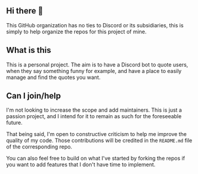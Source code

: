 ## Hi there 👋

This GitHub organization has no ties to Discord or its subsidiaries, this is simply to help organize the repos for this project of mine.

## What is this

This is a personal project. The aim is to have a Discord bot to quote users, when they say something funny for example, and have a place to easily manage and find the quotes you want.

## Can I join/help

I'm not looking to increase the scope and add maintainers.
This is just a passion project, and I intend for it to remain as such for the foreseeable future.

That being said, I'm open to constructive criticism to help me improve the quality of my code.
Those contributions will be credited in the `README.md` file of the corresponding repo.

You can also feel free to build on what I've started by forking the repos if you want to add features that I don't have time to implement.
